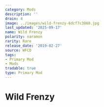 ```yaml
---
category: Mods
description: ''
drain: 4
image: ../images/wild-frenzy-6dcf7c3868.jpg
last_updated: '2025-09-17'
name: Wild Frenzy
polarity: naramon
rarity: Rare
release_date: '2019-02-27'
source: WFCD
tags:
- Primary Mod
- Mods
tradable: true
type: Primary Mod
---
```


# Wild Frenzy

